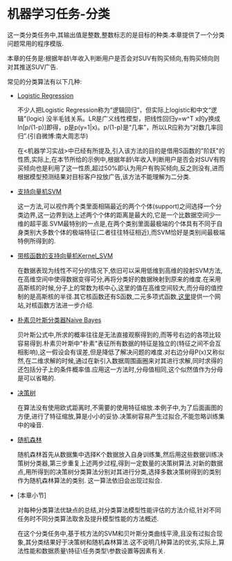 # 机器学习任务-分类
  
  这一类分类任务中,其输出值是整数,整数标志的是目标的种类.本章提供了一个分类问题常用的程序模版.
  
  本章的任务是:根据年龄\年收入判断用户是否会对SUV有购买倾向,有购买倾向则对其推送SUV广告.
  
  常见的分类算法有以下几种:
    

* [Logistic Regression](https://github.com/hanxinle/practical_machine_learning/tree/master/3_Classification/Logistic_Regression)

    不少人把Logistic Regression称为“逻辑回归”，但实际上logistic和中文“逻辑”(logic) 没半毛钱关系。LR是广义线性模型，把线性回归y=w^T x的y换成ln[p/(1-p)]即得，p是p(y=1|x)。p/(1-p)是“几率”，所以LR应称为“对数几率回归”.(引自微博:南大周志华)

    在<机器学习实战>中已经有所提及,引入该方法的目的是借用S函数的"阶跃"的性质,实际上,在本节所给的示例中,根据年龄\年收入判断用户是否会对SUV有购买倾向也是利用了这一性质,超过50%即认为用户有购买倾向,反之则没有,进而根据模型预测结果对目标客户投放广告,该方法不能理解为二分类.

* [支持向量机SVM](https://github.com/hanxinle/practical_machine_learning/tree/master/3_Classification/%20Support%20Vector%20Machine%20(SVM))

    这一方法,可以视作两个类里面相隔最近的两个个体(support)之间选择一个分类边界,这一边界到达上述两个个体的距离是最大的,它是一个比数据空间少一维的超平面.SVM最特别的一点是,在两个类别里面最极端的个体具有不同于自身类别大多数个体的极端特征(二者往往特征相近),而SVM恰好是类别间最极端特例所得到的.

* [带核函数的支持向量机Kernel_SVM](https://github.com/hanxinle/practical_machine_learning/tree/master/3_Classification/Kernel%20SVM)

    在数据表现为线性不可分的情况下,依旧可以采用低维到高维的投射SVM方法,在高维空间中使得数据变得可分,再将分类好的数据映射到原来的维度.在采用高斯核的时候,分子上的常数为核中心,这里的值在高维空间较大,而分母的值控制的是高斯核的半径.其它核函数还有S函数,二元多项式函数,[这里](http://crsouza.com/2010/03/17/kernel-functions-for-machine-learning-applications/)提供一个网站,对核函数方法进一步介绍.
    
* [朴素贝叶斯分类器Naive Bayes](https://github.com/hanxinle/practical_machine_learning/tree/master/3_Classification/Naive%20Bayes)

     贝叶斯公式中,所求的概率往往是无法直接观察得到的,而等号右边的各项比较容易得到.朴素贝叶斯中"朴素"表征所有数据的特征是独立的(特征之间不会互相影响),这一假设会有误差,但是降低了解决问题的难度.对右边分母P(x)又称似然,在二维求解的时候,通过在新引入数据周围画圈来对其进行求解,同时求得的还包括分子上的条件概率值.应用这一方法时,分母值相同,这个似然值作为分母是可以省略的.

* [决策树](https://github.com/hanxinle/practical_machine_learning/tree/master/3_Classification/%20Decision%20Tree%20Classification)

     在算法没有使用欧式距离时,不需要的使用特征缩放.本例子中,为了后面画图的方便,进行了特征缩放,算是小小的妥协.决策树容易产生过拟合,不能忽略训练集中的噪音.
     
* [随机森林](https://github.com/hanxinle/practical_machine_learning/tree/master/3_Classification/%20Random%20Forest%20Classification)

     随机森林首先从数据集中选择K个数据放入自身训练集,然后用这些数据训练决策树分类器,第三步重复上述两步过程,得到一定数量的决策树算法.对新的数据点,用所得到的决策树分类算法分别对其进行分类,选择多数决策树得到的类别作为随机森林算法的类别. 这一算法依旧会出现过拟合.
     
*  [本章小节]

     对每种分类算法优缺点的总结,对分类算法模型性能评估的方法介绍,针对不同任务时不同分类算法取舍及提升模型性能的方法概述.
     
     在这个分类任务中,基于核方法的SVM和贝叶斯分类曲线平滑,且没有过拟合现象,其分类结果好于决策树和随机森林算法.这不说明几种算法的优劣,实际上,算法性能和数据质量\特征\任务类型\参数设置等因素有关.
